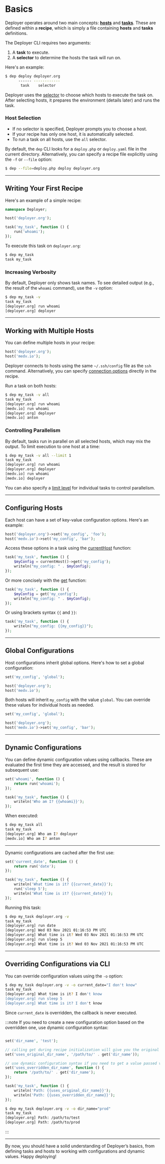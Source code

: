 # Basics

Deployer operates around two main concepts: [**hosts**](hosts.md) and [**tasks**](tasks.md). These are defined within a
**recipe**, which is simply a file containing **hosts** and **tasks** definitions.

The Deployer CLI requires two arguments:

1. A **task** to execute.
2. A **selector** to determine the hosts the task will run on.

Here's an example:

```sh
$ dep deploy deployer.org
      ------ ------------
       task    selector
```

Deployer uses the [selector](selector.md) to choose which hosts to execute the task on. After selecting hosts, it
prepares the environment (details later) and runs the task.

### Host Selection

- If no selector is specified, Deployer prompts you to choose a host.
- If your recipe has only one host, it is automatically selected.
- To run a task on all hosts, use the `all` selector.

By default, the `dep` CLI looks for a `deploy.php` or `deploy.yaml` file in the current directory. Alternatively, you
can specify a recipe file explicitly using the `-f` or `--file` option:

```sh
$ dep --file=deploy.php deploy deployer.org
```

---

## Writing Your First Recipe

Here's an example of a simple recipe:

```php
namespace Deployer;

host('deployer.org');

task('my_task', function () {
    run('whoami');
});
```

To execute this task on `deployer.org`:

```sh
$ dep my_task
task my_task
```

### Increasing Verbosity

By default, Deployer only shows task names. To see detailed output (e.g., the result of the `whoami` command), use the
`-v` option:

```sh
$ dep my_task -v
task my_task
[deployer.org] run whoami
[deployer.org] deployer
```

---

## Working with Multiple Hosts

You can define multiple hosts in your recipe:

```php
host('deployer.org');
host('medv.io');
```

Deployer connects to hosts using the same `~/.ssh/config` file as the `ssh` command. Alternatively, you can
specify [connection options](hosts.md) directly in the recipe.

Run a task on both hosts:

```sh
$ dep my_task -v all
task my_task
[deployer.org] run whoami
[medv.io] run whoami
[deployer.org] deployer
[medv.io] anton
```

### Controlling Parallelism

By default, tasks run in parallel on all selected hosts, which may mix the output. To limit execution to one host at a
time:

```sh
$ dep my_task -v all --limit 1
task my_task
[deployer.org] run whoami
[deployer.org] deployer
[medv.io] run whoami
[medv.io] deployer
```

You can also specify a [limit level](tasks.md#limit) for individual tasks to control parallelism.

---

## Configuring Hosts

Each host can have a set of key-value configuration options. Here's an example:

```php
host('deployer.org')->set('my_config', 'foo');
host('medv.io')->set('my_config', 'bar');
```

Access these options in a task using the [currentHost](api.md#currenthost) function:

```php
task('my_task', function () {
    $myConfig = currentHost()->get('my_config');
    writeln("my_config: " . $myConfig);
});
```

Or more concisely with the [get](api.md#get) function:

```php
task('my_task', function () {
    $myConfig = get('my_config');
    writeln("my_config: " . $myConfig);
});
```

Or using brackets syntax `{{` and `}}`:

```php
task('my_task', function () {
    writeln("my_config: {{my_config}}");
});
```

---

## Global Configurations

Host configurations inherit global options. Here's how to set a global configuration:

```php
set('my_config', 'global');

host('deployer.org');
host('medv.io');
```

Both hosts will inherit `my_config` with the value `global`. You can override these values for individual hosts as
needed.


```php
set('my_config', 'global');

host('deployer.org');
host('medv.io')->set('my_config', 'bar');
```

---

## Dynamic Configurations

You can define dynamic configuration values using callbacks. These are evaluated the first time they are accessed, and
the result is stored for subsequent use:

```php
set('whoami', function () {
    return run('whoami');
});

task('my_task', function () {
    writeln('Who am I? {{whoami}}');
});
```

When executed:

```sh
$ dep my_task all
task my_task
[deployer.org] Who am I? deployer
[medv.io] Who am I? anton
```

---

Dynamic configurations are cached after the first use:

```php
set('current_date', function () {
    return run('date');
});

task('my_task', function () {
    writeln('What time is it? {{current_date}}');
    run('sleep 5');
    writeln('What time is it? {{current_date}}');
});
```

Running this task:

```sh
$ dep my_task deployer.org -v
task my_task
[deployer.org] run date
[deployer.org] Wed 03 Nov 2021 01:16:53 PM UTC
[deployer.org] What time is it? Wed 03 Nov 2021 01:16:53 PM UTC
[deployer.org] run sleep 5
[deployer.org] What time is it? Wed 03 Nov 2021 01:16:53 PM UTC
```

---

## Overriding Configurations via CLI

You can override configuration values using the `-o` option:

```sh
$ dep my_task deployer.org -v -o current_date="I don't know"
task my_task
[deployer.org] What time is it? I don't know
[deployer.org] run sleep 5
[deployer.org] What time is it? I don't know
```

Since `current_date` is overridden, the callback is never executed.

:::note
If you need to create a new configuration option based on the overridden one, use dynamic configuration syntax:

```php

set('dir_name', 'test');

// calling get during recipe initialization will give you the original value defined above
set('uses_original_dir_name', '/path/to/' . get('dir_name'));

// use dynamic configuration syntax if you need to get a value passed via -o option
set('uses_overridden_dir_name', function () {
    return '/path/to/' . get('dir_name');
});

task('my_task', function () {
    writeln('Path: {{uses_original_dir_name}}');
    writeln('Path: {{uses_overridden_dir_name}}');
});
```

```sh
$ dep my_task deployer.org -v -o dir_name="prod"
task my_task
[deployer.org] Path: /path/to/test
[deployer.org] Path: /path/to/prod
```
:::

---

By now, you should have a solid understanding of Deployer’s basics, from defining tasks and hosts to working with
configurations and dynamic values. Happy deploying!
